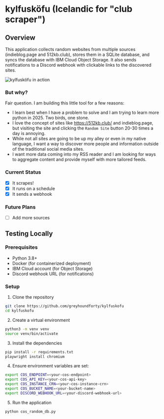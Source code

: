 # kylfusköfu (Icelandic for "club scraper")

## Overview

This application collects random websites from multiple sources (indieblog.page and 512kb.club), stores them in a SQLite database, and syncs the database with IBM Cloud Object Storage. It also sends notifications to a Discord webhook with clickable links to the discovered sites.

![kylfusköfu in action](https://images.gh40-dev.systems/Capto_Capture-2025-03-19_12-43-20_PM.png)

### But why?

Fair question. I am building this little tool for a few reasons:

- I learn best when I have a problem to solve and I am trying to learn more python in 2025. Two birds, one stone.
- I love the concept of sites like https://512kb.club/ and indieblog.page, but visiting the site and clicking the `Random Site` button 20-30 times a day is annoying.
- While not all sites are going to be up my alley or even in my native language, I want a way to discover more people and information outside of the traditional social media sites.
- I want more data coming into my RSS reader and I am looking for ways to aggregate content and provide myself with more tailored feeds.

### Current Status

- [x] It scrapes!
- [x] It runs on a schedule
- [x] It sends a webhook

### Future Plans
- [ ] Add more sources

## Testing Locally

### Prerequisites

- Python 3.8+
- Docker (for containerized deployment)
- IBM Cloud account (for Object Storage)
- Discord webhook URL (for notifications)

### Setup

1. Clone the repository

```bash
git clone https://github.com/greyhoundforty/kylfuskofu
cd kylfuskofu
```

2. Create a virtual environment

```bash
python3 -m venv venv
source venv/bin/activate
```

3. Install the dependencies

```bash
pip install -r requirements.txt
playwright install chromium
```

4. Ensure environment variables are set:

```bash
export COS_ENDPOINT=<your-cos-endpoint>
export COS_API_KEY=<your-cos-api-key>
export COS_INSTANCE_CRN=<your-cos-instance-crn>
export COS_BUCKET_NAME=<your-bucket-name>
export DISCORD_WEBHOOK_URL=<your-discord-webhook-url>
```

5. Run the application

```bash
python cos_random_db.py
```
